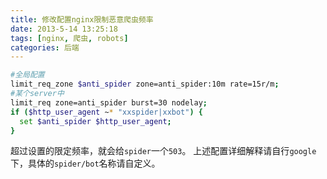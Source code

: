 ```yaml
---
title: 修改配置nginx限制恶意爬虫频率
date: 2013-5-14 13:25:18
tags: [nginx, 爬虫, robots]
categories: 后端
---
```


~~~bash
#全局配置
limit_req_zone $anti_spider zone=anti_spider:10m rate=15r/m;
#某个server中
limit_req zone=anti_spider burst=30 nodelay;
if ($http_user_agent ~* "xxspider|xxbot") {
  set $anti_spider $http_user_agent;
}
~~~

超过设置的限定频率，就会给`spider`一个`503`。
上述配置详细解释请自行`google`下，具体的`spider/bot`名称请自定义。